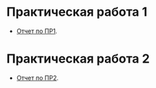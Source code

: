 # Практическая работа 1

  - [Отчет по ПР1](https://github.com/savvche/distributedsystems/blob/main/practice/PR_1.pdf).
  
# Практическая работа 2

  - [Отчет по ПР2](https://github.com/savvche/distributedsystems/blob/main/practice/PR_2.pdf).
